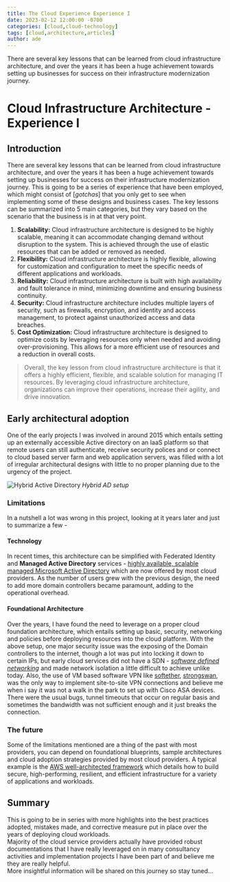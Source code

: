 ```yaml
---
title: The Cloud Experience Experience I
date: 2023-02-12 12:00:00 -0700
categories: [cloud,cloud-technology]
tags: [cloud,architecture,articles]
author: ade
---
```

<!-- excerpt-start -->
There are several key lessons that can be learned from cloud infrastructure architecture, and over the years it has been a huge achievement towards setting up businesses for success on their infrastructure modernization journey.
<!-- excerpt-end -->

# Cloud Infrastructure Architecture - Experience I

## Introduction

There are several key lessons that can be learned from cloud infrastructure architecture, and over the years it has been a huge achievement towards setting up businesses for success on their infrastructure modernization journey.
This is going to be a series of experience that have been employed, which might consist of [_gotchas_] that you only get to see when implementing some of these designs and business cases.
The key lessons can be summarized into 5 main categories, but they vary based on the scenario that the business is in at that very point.

1. **Scalability:** Cloud infrastructure architecture is designed to be highly scalable, meaning it can accommodate changing demand without disruption to the system. This is achieved through the use of elastic resources that can be added or removed as needed.
2. **Flexibility:** Cloud infrastructure architecture is highly flexible, allowing for customization and configuration to meet the specific needs of different applications and workloads.
3. **Reliability:** Cloud infrastructure architecture is built with high availability and fault tolerance in mind, minimizing downtime and ensuring business continuity.
4. **Security:** Cloud infrastructure architecture includes multiple layers of security, such as firewalls, encryption, and identity and access management, to protect against unauthorized access and data breaches.
5. **Cost Optimization:** Cloud infrastructure architecture is designed to optimize costs by leveraging resources only when needed and avoiding over-provisioning. This allows for a more efficient use of resources and a reduction in overall costs.

>Overall, the key lesson from cloud infrastructure architecture is that it offers a highly efficient, flexible, and scalable solution for managing IT resources. By leveraging cloud infrastructure architecture, organizations can improve their operations, increase their agility, and drive innovation.

## Early architectural adoption

One of the early projects I was involved in around 2015 which entails setting up an externally accessible Active directory on an IaaS platform so that remote users can still authenticate, receive security polices and or connect to cloud based server farm and web application servers, was filled with a lot of irregular architectural designs with little to no proper planning due to the urgency of the project.

![Hybrid Active Directory](../../assets/img/hybrid-AD.png)
_Hybrid AD setup_

### Limitations

In a nutshell a lot was wrong in this project, looking at it years later and just to summarize a few -

#### Technology

In recent times, this architecture can be simplified with Federated Identity and **Managed Active Directory** services - <u>highly available, scalable managed Microsoft Active Directory</u> which are now offered by most cloud providers. As the number of users grew with the previous design, the need to add more domain controllers became paramount, adding to the operational overhead.

#### Foundational Architecture

Over the years, I have found the need to leverage on a proper cloud foundation architecture, which entails setting up basic, security, networking and policies before deploying resources into the cloud platform.
With the above setup, one major security issue was the exposing of the Domain controllers to the internet, though a lot was put into locking it down to certain IPs, but early cloud services did not have a SDN - [_software defined networking_](https://en.wikipedia.org/wiki/Software-defined_networking) and made network isolation a little difficult to achieve unlike today.
Also, the use of VM based software VPN like [softether](https://www.softether.org/), [strongswan](https://www.strongswan.org/), was the only way to implement site-to-site VPN connections and believe me when i say it was not a walk in the park to set up with Cisco ASA devices. There were the usual bugs, tunnel timeouts that occur on regular basis and sometimes the bandwidth was not sufficient enough and it just breaks the connection.

### The future

Some of the limitations mentioned are a thing of the past with most providers, you can depend on foundational blueprints, sample architectures and cloud adoption strategies provided by most cloud providers. A typical example is the [AWS well-architected framework](https://aws.amazon.com/architecture/well-architected/?wa-lens-whitepapers.sort-by=item.additionalFields.sortDate&wa-lens-whitepapers.sort-order=desc&wa-guidance-whitepapers.sort-by=item.additionalFields.sortDate&wa-guidance-whitepapers.sort-order=desc) which details how to build secure, high-performing, resilient, and efficient infrastructure for a variety of applications and workloads.

## Summary

This is going to be in series with more highlights into the best practices adopted, mistakes made, and corrective measure put in place over the years of deploying cloud workloads.<br>
Majority of the cloud service providers actually have provided robust documentations that I have really leveraged on in many consultancy activities and implementation projects I have been part of and believe me they are really helpful.<br>
More insightful information will be shared on this journey so stay tuned...
